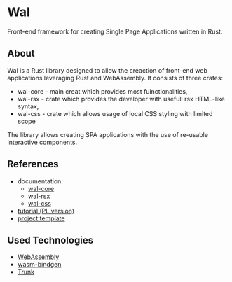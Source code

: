 # Wal

Front-end framework for creating Single Page Applications written in Rust. 

## About

Wal is a Rust library designed to allow the creaction of front-end web applications leveraging Rust and WebAssembly. It consists of three crates:
- wal-core - main creat which provides most fuinctionalities,
- wal-rsx - crate which provides the developer with usefull rsx  HTML-like syntax,
- wal-css - crate which allows usage of local CSS styling with limited scope

The library allows creating SPA applications with the use of re-usable interactive components. 

## References
- documentation:
  - [wal-core](https://docs.rs/wal-core/latest/wal_core/)
  - [wal-rsx](https://docs.rs/wal-rsx/latest/wal_rsx/)
  - [wal-css](https://docs.rs/wal-css/latest/wal_css/)
- [tutorial (PL version)](https://github.com/walrust/tutorial-app)
- [project template](https://github.com/walrust/template)

## Used Technologies
- [WebAssembly](https://webassembly.org/)
- [wasm-bindgen](https://github.com/rustwasm/wasm-bindgen)
- [Trunk](https://github.com/trunk-rs/trunk)
